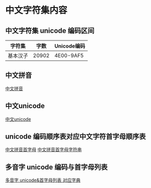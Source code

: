 
# 中文字符集内容

## 中文字符集 unicode 编码区间

| 字符集 | 字数 | Unicode编码 |
| -- | -- | -- |
| 基本汉子 | 20902 | 4E00-9AF5 |

## 中文拼音

[中文拼音](docs/01_中文拼音.md)

## 中文unicode

[中文unicode](docs/02_中文unicode.md)

## unicode 编码顺序表对应中文字符首字母顺序表

[中文拼音首字母](docs/03_中文首字母.md)
[中文拼音首字母字符串](docs/04_拼音首字母字符串.md)

## 多音字 unicode 编码与首字母列表

[多音字 unicode&首字母列表 对应字典](docs/05_多音字unicode.json)

